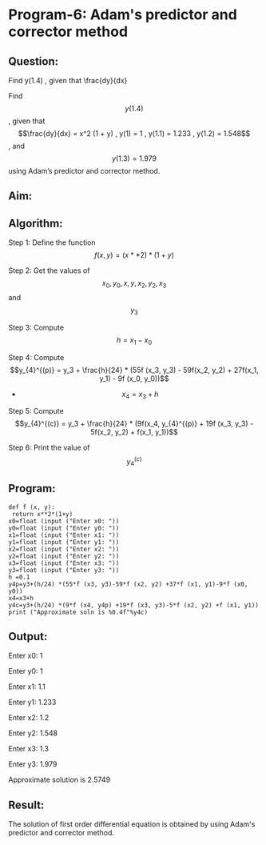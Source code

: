 # Program-6: Adam's predictor and corrector method

## Question:

Find y(1.4) , given that \frac{dy}{dx}

Find $$y(1.4)$$ , given that $$\frac{dy}{dx} = x^2 (1 + y) , y(1) = 1 , y(1.1) = 1.233 , y(1.2) = 1.548$$ , and $$y(1.3) = 1.979$$ using Adam’s predictor and corrector method.

## Aim:

## Algorithm:

Step 1: Define the function $$f(x,y) = (x * * 2 ) * ( 1 + y )$$

Step 2: Get the values of $$x_0, y_0, x, y, x_2, y_2, x_3$$ and $$y_3$$

Step 3: Compute $$h = x_1 - x_0$$

Step 4: Compute $$y_{4}^{(p)} = y_3 + \frac{h}{24} * (55f (x_3, y_3) - 59f(x_2, y_2) + 27f(x_1, y_1) - 9f (x_0, y_0))$$

  - $$x_4 = x_3 + h$$

Step 5: Compute $$y_{4}^{(c)} = y_3 + \frac{h}{24} * (9f(x_4, y_{4}^{(p)} + 19f (x_3, y_3) - 5f(x_2, y_2) + f(x_1, y_1))$$

Step 6: Print the value of $$y_{4}^{(c)}$$

## Program:
```
def f (x, y):
 return x**2*(1+y)
x0=float (input ("Enter x0: "))
y0=float (input ("Enter y0: "))
x1=float (input ("Enter x1: "))
y1=float (input ("Enter y1: "))
x2=float (input ("Enter x2: "))
y2=float (input ("Enter y2: "))
x3=float (input ("Enter x3: "))
y3=float (input ("Enter y3: "))
h =0.1
y4p=y3+(h/24) *(55*f (x3, y3)-59*f (x2, y2) +37*f (x1, y1)-9*f (x0,
y0))
x4=x3+h
y4c=y3+(h/24) *(9*f (x4, y4p) +19*f (x3, y3)-5*f (x2, y2) +f (x1, y1))
print ("Approximate soln is %0.4f"%y4c) 
```
## Output:

Enter x0: 1

Enter y0: 1

Enter x1: 1.1

Enter y1: 1.233

Enter x2: 1.2

Enter y2: 1.548

Enter x3: 1.3

Enter y3: 1.979

Approximate solution is 2.5749 

## Result:

The solution of first order differential equation is obtained by using Adam's predictor and corrector method.
